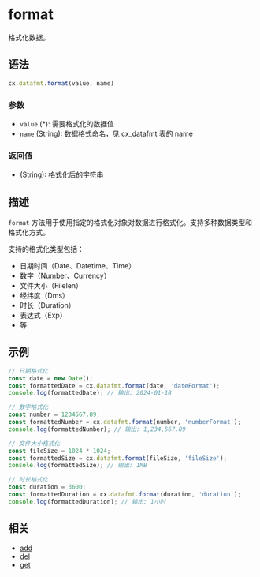 # format

格式化数据。

## 语法

```js
cx.datafmt.format(value, name)
```

### 参数

- `value` (*): 需要格式化的数据值
- `name` (String): 数据格式命名，见 cx_datafmt 表的 name

### 返回值

- (String): 格式化后的字符串

## 描述

`format` 方法用于使用指定的格式化对象对数据进行格式化。支持多种数据类型和格式化方式。

支持的格式化类型包括：
- 日期时间（Date、Datetime、Time）
- 数字（Number、Currency）
- 文件大小（Filelen）
- 经纬度（Dms）
- 时长（Duration）
- 表达式（Exp）
- 等

## 示例

```js
// 日期格式化
const date = new Date();
const formattedDate = cx.datafmt.format(date, 'dateFormat');
console.log(formattedDate); // 输出: 2024-01-18

// 数字格式化
const number = 1234567.89;
const formattedNumber = cx.datafmt.format(number, 'numberFormat');
console.log(formattedNumber); // 输出: 1,234,567.89

// 文件大小格式化
const fileSize = 1024 * 1024;
const formattedSize = cx.datafmt.format(fileSize, 'fileSize');
console.log(formattedSize); // 输出: 1MB

// 时长格式化
const duration = 3600;
const formattedDuration = cx.datafmt.format(duration, 'duration');
console.log(formattedDuration); // 输出: 1小时
```

## 相关

- [add](../add/README.md)
- [del](../del/README.md)
- [get](../get/README.md) 
